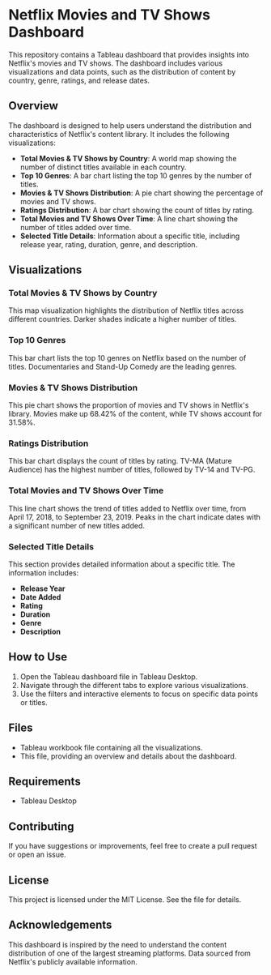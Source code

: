 # Netflix Movies and TV Shows Dashboard

This repository contains a Tableau dashboard that provides insights into Netflix's movies and TV shows. The dashboard includes various visualizations and data points, such as the distribution of content by country, genre, ratings, and release dates.

## Overview

The dashboard is designed to help users understand the distribution and characteristics of Netflix's content library. It includes the following visualizations:

- **Total Movies & TV Shows by Country**: A world map showing the number of distinct titles available in each country.
- **Top 10 Genres**: A bar chart listing the top 10 genres by the number of titles.
- **Movies & TV Shows Distribution**: A pie chart showing the percentage of movies and TV shows.
- **Ratings Distribution**: A bar chart showing the count of titles by rating.
- **Total Movies and TV Shows Over Time**: A line chart showing the number of titles added over time.
- **Selected Title Details**: Information about a specific title, including release year, rating, duration, genre, and description.

## Visualizations

### Total Movies & TV Shows by Country
This map visualization highlights the distribution of Netflix titles across different countries. Darker shades indicate a higher number of titles.

### Top 10 Genres
This bar chart lists the top 10 genres on Netflix based on the number of titles. Documentaries and Stand-Up Comedy are the leading genres.

### Movies & TV Shows Distribution
This pie chart shows the proportion of movies and TV shows in Netflix's library. Movies make up 68.42% of the content, while TV shows account for 31.58%.

### Ratings Distribution
This bar chart displays the count of titles by rating. TV-MA (Mature Audience) has the highest number of titles, followed by TV-14 and TV-PG.

### Total Movies and TV Shows Over Time
This line chart shows the trend of titles added to Netflix over time, from April 17, 2018, to September 23, 2019. Peaks in the chart indicate dates with a significant number of new titles added.

### Selected Title Details
This section provides detailed information about a specific title. The information includes:
- **Release Year**
- **Date Added**
- **Rating**
- **Duration**
- **Genre**
- **Description**

## How to Use

1. Open the Tableau dashboard file in Tableau Desktop.
2. Navigate through the different tabs to explore various visualizations.
3. Use the filters and interactive elements to focus on specific data points or titles.

## Files

-  Tableau workbook file containing all the visualizations.
-  This file, providing an overview and details about the dashboard.

## Requirements

- Tableau Desktop

## Contributing

If you have suggestions or improvements, feel free to create a pull request or open an issue.

## License

This project is licensed under the MIT License. See the file for details.

## Acknowledgements

This dashboard is inspired by the need to understand the content distribution of one of the largest streaming platforms. Data sourced from Netflix's publicly available information.

